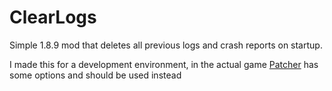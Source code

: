 # ClearLogs

Simple 1.8.9 mod that deletes all previous logs and crash reports on startup. 

I made this for a development environment, in the actual game [Patcher](https://sk1er.club/mods/patcher) has some options and should be used instead